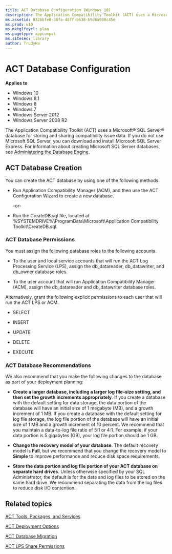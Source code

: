 ```yaml
---
title: ACT Database Configuration (Windows 10)
description: The Application Compatibility Toolkit (ACT) uses a Microsoft® SQL Server® database for storing and sharing compatibility issue data.
ms.assetid: 032bbfe0-86fa-48ff-b638-b9d6a908c45e
ms.prod: w10
ms.mktglfcycl: plan
ms.pagetype: appcompat
ms.sitesec: library
author: TrudyHa
---
```


# ACT Database Configuration


**Applies to**

-   Windows 10
-   Windows 8.1
-   Windows 8
-   Windows 7
-   Windows Server 2012
-   Windows Server 2008 R2

The Application Compatibility Toolkit (ACT) uses a Microsoft® SQL Server® database for storing and sharing compatibility issue data. If you do not use Microsoft SQL Server, you can download and install Microsoft SQL Server Express. For information about creating Microsoft SQL Server databases, see [Administering the Database Engine](http://go.microsoft.com/fwlink/p/?LinkId=64169).

## ACT Database Creation


You can create the ACT database by using one of the following methods:

-   Run Application Compatibility Manager (ACM), and then use the ACT Configuration Wizard to create a new database.

    -or-

-   Run the CreateDB.sql file, located at %SYSTEMDRIVE%\\ProgramData\\Microsoft\\Application Compatibility Toolkit\\CreateDB.sql.

### ACT Database Permissions

You must assign the following database roles to the following accounts.

-   To the user and local service accounts that will run the ACT Log Processing Service (LPS), assign the db\_datareader, db\_datawriter, and db\_owner database roles.

-   To the user account that will run Application Compatibility Manager (ACM), assign the db\_datareader and db\_datawriter database roles.

Alternatively, grant the following explicit permissions to each user that will run the ACT LPS or ACM.

-   SELECT

-   INSERT

-   UPDATE

-   DELETE

-   EXECUTE

### ACT Database Recommendations

We also recommend that you make the following changes to the database as part of your deployment planning:

-   **Create a larger database, including a larger log file–size setting, and then set the growth increments appropriately**. If you create a database with the default setting for data storage, the data portion of the database will have an initial size of 1 megabyte (MB), and a growth increment of 1 MB. If you create a database with the default setting for log file storage, the log file portion of the database will have an initial size of 1 MB and a growth increment of 10 percent. We recommend that you maintain a data-to-log file ratio of 5:1 or 4:1. For example, if your data portion is 5 gigabytes (GB), your log file portion should be 1 GB.

-   **Change the recovery model of your database**. The default recovery model is **Full**, but we recommend that you change the recovery model to **Simple** to improve performance and reduce disk space requirements.

-   **Store the data portion and log file portion of your ACT database on separate hard drives**. Unless otherwise specified by your SQL Administrator, the default is for the data and log files to be stored on the same hard drive. We recommend separating the data from the log files to reduce disk I/O contention.

## Related topics


[ACT Tools, Packages, and Services](act-tools-packages-and-services.md)

[ACT Deployment Options](act-deployment-options.md)

[ACT Database Migration](act-database-migration.md)

[ACT LPS Share Permissions](act-lps-share-permissions.md)

 

 





